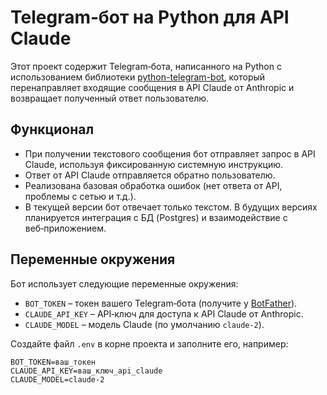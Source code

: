 # Telegram‑бот на Python для API Claude

Этот проект содержит Telegram‑бота, написанного на Python с использованием библиотеки [python-telegram-bot](https://python-telegram-bot.org/), который перенаправляет входящие сообщения в API Claude от Anthropic и возвращает полученный ответ пользователю.

## Функционал

- При получении текстового сообщения бот отправляет запрос в API Claude, используя фиксированную системную инструкцию.
- Ответ от API Claude отправляется обратно пользователю.
- Реализована базовая обработка ошибок (нет ответа от API, проблемы с сетью и т.д.).
- В текущей версии бот отвечает только текстом. В будущих версиях планируется интеграция с БД (Postgres) и взаимодействие с веб‑приложением.

## Переменные окружения

Бот использует следующие переменные окружения:
- `BOT_TOKEN` – токен вашего Telegram‑бота (получите у [BotFather](https://t.me/BotFather)).
- `CLAUDE_API_KEY` – API‑ключ для доступа к API Claude от Anthropic.
- `CLAUDE_MODEL` – модель Claude (по умолчанию `claude-2`).

Создайте файл `.env` в корне проекта и заполните его, например:

```dotenv
BOT_TOKEN=ваш_токен
CLAUDE_API_KEY=ваш_ключ_api_claude
CLAUDE_MODEL=claude-2